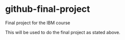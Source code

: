 # github-final-project
Final project for the IBM course

This will be used to do the final project as stated above. 
